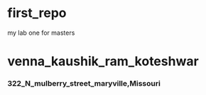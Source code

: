 # first_repo
my lab one for masters
# venna_kaushik_ram_koteshwar
### 322_N_mulberry_street_maryville,Missouri
